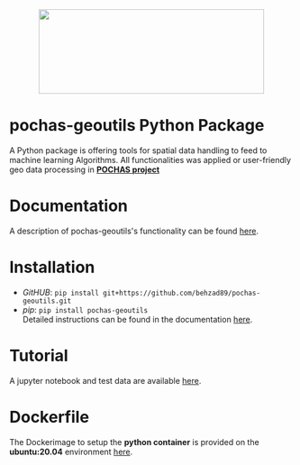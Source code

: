 <center><img src="https://github.com/behzad89/pochas-geoutils/blob/main/src/pochas_geoutils.JPG" width="400" height="150"/></center>

# pochas-geoutils Python Package

A Python package is offering tools for spatial data handling to feed to machine learning Algorithms. All functionalities was applied or user-friendly geo data processing in [**POCHAS project**](https://www.swisstph.ch/en/projects/project-detail/project-action/detail/project-controller/Projects/project/effects-of-airborne-pollen-on-cardiorespiratory-health-and-allergic-symptoms/)

# Documentation

A description of pochas-geoutils's functionality can be found [here]().

# Installation

- _GitHUB_:
  `pip install git+https://github.com/behzad89/pochas-geoutils.git`
- _pip_:
  `pip install pochas-geoutils`\
  Detailed instructions can be found in the documentation [here]().

# Tutorial

A jupyter notebook and test data are available [here](https://github.com/behzad89/pochas-geoutils/tree/main/Tutorials).

# Dockerfile

The Dockerimage to setup the **python container** is provided on the **ubuntu:20.04** environment [here](https://github.com/behzad89/pochas-geoutils/tree/main/src).
